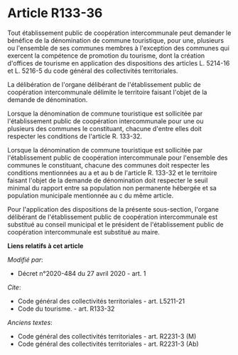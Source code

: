 # Article R133-36

Tout établissement public de coopération intercommunale peut demander le bénéfice de la dénomination de commune touristique,
pour une, plusieurs ou l'ensemble de ses communes membres à l'exception des communes qui exercent la compétence de promotion
du tourisme, dont la création d'offices de tourisme en application des dispositions des articles L. 5214-16 et L. 5216-5 du
code général des collectivités  territoriales.

La délibération de l'organe délibérant de l'établissement public de coopération intercommunale délimite le territoire faisant
l'objet de la demande de dénomination.

Lorsque la dénomination de commune touristique est sollicitée par l'établissement public de coopération intercommunale pour
une ou plusieurs des communes le constituant, chacune d'entre elles doit respecter les conditions de l'article R. 133-32.

Lorsque la dénomination de commune touristique est sollicitée par l'établissement public de coopération intercommunale pour
l'ensemble des communes le constituant, chacune des communes doit respecter les conditions mentionnées au a et au b de
l'article R. 133-32 et le territoire faisant l'objet de la demande de dénomination doit respecter le seuil minimal du rapport
entre sa population non permanente hébergée et sa population municipale mentionnée au c du même article.

Pour l'application des dispositions de la présente sous-section, l'organe délibérant de l'établissement public de coopération
intercommunale est substitué au conseil municipal et le président de l'établissement public de coopération intercommunale est
substitué au maire.

**Liens relatifs à cet article**

_Modifié par_:

  - Décret n°2020-484 du 27 avril 2020 - art. 1

_Cite_:

  - Code général des collectivités territoriales - art. L5211-21
  - Code du tourisme. - art. R133-32

_Anciens textes_:

  - Code général des collectivités territoriales - art. R2231-3 (M)
  - Code général des collectivités territoriales - art. R2231-3 (Ab)
